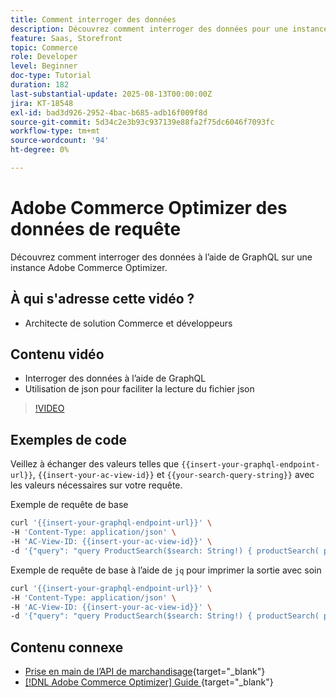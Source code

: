 ```yaml
---
title: Comment interroger des données
description: Découvrez comment interroger des données pour une instance Adobe Commerce Optimizer.
feature: Saas, Storefront
topic: Commerce
role: Developer
level: Beginner
doc-type: Tutorial
duration: 182
last-substantial-update: 2025-08-13T00:00:00Z
jira: KT-18548
exl-id: bad3d926-2952-4bac-b685-adb16f009f8d
source-git-commit: 5d34c2e3b93c937139e88fa2f75dc6046f7093fc
workflow-type: tm+mt
source-wordcount: '94'
ht-degree: 0%

---
```


# Adobe Commerce Optimizer des données de requête

Découvrez comment interroger des données à l’aide de GraphQL sur une instance Adobe Commerce Optimizer.

## À qui s&#39;adresse cette vidéo ?

* Architecte de solution Commerce et développeurs

## Contenu vidéo

* Interroger des données à l’aide de GraphQL
* Utilisation de json pour faciliter la lecture du fichier json

>[!VIDEO](https://video.tv.adobe.com/v/3470802?learn=on&enablevpops&captions=fre_fr)

## Exemples de code

Veillez à échanger des valeurs telles que `{{insert-your-graphql-endpoint-url}}`, `{{insert-your-ac-view-id}}` et `{{your-search-query-string}}` avec les valeurs nécessaires sur votre requête.

Exemple de requête de base

```bash
curl '{{insert-your-graphql-endpoint-url}}' \
-H 'Content-Type: application/json' \
-H 'AC-View-ID: {{insert-your-ac-view-id}}' \
-d '{"query": "query ProductSearch($search: String!) { productSearch( phrase: $search, page_size: 10, current_page: 2) { items { productView { sku name description shortDescription images { url } ... on SimpleProductView { attributes { label name value } price { regular { amount { value currency } } roles } } } } } }", "variables": { "search": "{{your-search-query-string}}"}}'
```

Exemple de requête de base à l’aide de `jq` pour imprimer la sortie avec soin

```bash
curl '{{insert-your-graphql-endpoint-url}}' \
-H 'Content-Type: application/json' \
-H 'AC-View-ID: {{insert-your-ac-view-id}}' \
-d '{"query": "query ProductSearch($search: String!) { productSearch( phrase: $search, page_size: 10, current_page: 2) { items { productView { sku name description shortDescription images { url } ... on SimpleProductView { attributes { label name value } price { regular { amount { value currency } } roles } } } } } }", "variables": { "search": "{{your-search-query-string}}"}}' | jq .
```

## Contenu connexe

* [Prise en main de l’API de marchandisage](https://developer.adobe.com/commerce/services/optimizer/merchandising-services/using-the-api/#make-your-first-request){target="_blank"}
* [[!DNL Adobe Commerce Optimizer]  Guide &#x200B;](https://experienceleague.adobe.com/fr/docs/commerce/optimizer/overview){target="_blank"}
